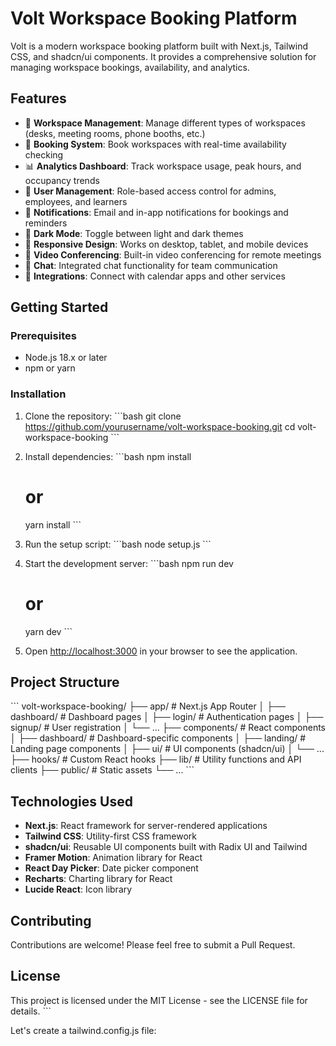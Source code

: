 # Volt Workspace Booking Platform

Volt is a modern workspace booking platform built with Next.js, Tailwind CSS, and shadcn/ui components. It provides a comprehensive solution for managing workspace bookings, availability, and analytics.

## Features

- 🏢 **Workspace Management**: Manage different types of workspaces (desks, meeting rooms, phone booths, etc.)
- 📅 **Booking System**: Book workspaces with real-time availability checking
- 📊 **Analytics Dashboard**: Track workspace usage, peak hours, and occupancy trends
- 👥 **User Management**: Role-based access control for admins, employees, and learners
- 🔔 **Notifications**: Email and in-app notifications for bookings and reminders
- 🌙 **Dark Mode**: Toggle between light and dark themes
- 📱 **Responsive Design**: Works on desktop, tablet, and mobile devices
- 🎥 **Video Conferencing**: Built-in video conferencing for remote meetings
- 💬 **Chat**: Integrated chat functionality for team communication
- 🔌 **Integrations**: Connect with calendar apps and other services

## Getting Started

### Prerequisites

- Node.js 18.x or later
- npm or yarn

### Installation

1. Clone the repository:
   \`\`\`bash
   git clone https://github.com/yourusername/volt-workspace-booking.git
   cd volt-workspace-booking
   \`\`\`

2. Install dependencies:
   \`\`\`bash
   npm install
   # or
   yarn install
   \`\`\`

3. Run the setup script:
   \`\`\`bash
   node setup.js
   \`\`\`

4. Start the development server:
   \`\`\`bash
   npm run dev
   # or
   yarn dev
   \`\`\`

5. Open [http://localhost:3000](http://localhost:3000) in your browser to see the application.

## Project Structure

\`\`\`
volt-workspace-booking/
├── app/                    # Next.js App Router
│   ├── dashboard/          # Dashboard pages
│   ├── login/              # Authentication pages
│   ├── signup/             # User registration
│   └── ...
├── components/             # React components
│   ├── dashboard/          # Dashboard-specific components
│   ├── landing/            # Landing page components
│   ├── ui/                 # UI components (shadcn/ui)
│   └── ...
├── hooks/                  # Custom React hooks
├── lib/                    # Utility functions and API clients
├── public/                 # Static assets
└── ...
\`\`\`

## Technologies Used

- **Next.js**: React framework for server-rendered applications
- **Tailwind CSS**: Utility-first CSS framework
- **shadcn/ui**: Reusable UI components built with Radix UI and Tailwind
- **Framer Motion**: Animation library for React
- **React Day Picker**: Date picker component
- **Recharts**: Charting library for React
- **Lucide React**: Icon library

## Contributing

Contributions are welcome! Please feel free to submit a Pull Request.

## License

This project is licensed under the MIT License - see the LICENSE file for details.
\`\`\`

Let's create a tailwind.config.js file:
